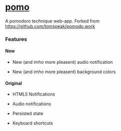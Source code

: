 # [pomo](https://pomo.ozealis.de)

A pomodoro technique web-app. Forked from https://github.com/tomspeak/pomodo.work

### Features
#### New
- New (and imho more pleasent) audio notification

- New (and imho more pleasent) background colors

#### Original
- HTML5 Notifications

- Audio notifications

- Persisted state

- Keyboard shortcuts
